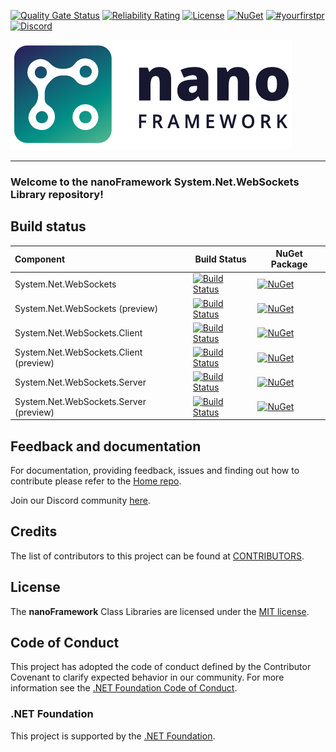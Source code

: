 [![Quality Gate Status](https://sonarcloud.io/api/project_badges/measure?project=nanoframework_nanoFramework.System.Net.WebSockets&metric=alert_status)](https://sonarcloud.io/dashboard?id=nanoframework_nanoFramework.System.Net.WebSockets) [![Reliability Rating](https://sonarcloud.io/api/project_badges/measure?project=nanoframework_nanoFramework.System.Net.WebSockets&metric=reliability_rating)](https://sonarcloud.io/dashboard?id=nanoframework_nanoFramework.System.Net.WebSockets) [![License](https://img.shields.io/badge/License-MIT-blue.svg)](LICENSE) [![NuGet](https://img.shields.io/nuget/dt/nanoFramework.System.Net.WebSockets.svg?label=NuGet&style=flat&logo=nuget)](https://www.nuget.org/packages/nanoFramework.System.Net.WebSockets/) [![#yourfirstpr](https://img.shields.io/badge/first--timers--only-friendly-blue.svg)](https://github.com/nanoframework/Home/blob/main/CONTRIBUTING.md) [![Discord](https://img.shields.io/discord/478725473862549535.svg?logo=discord&logoColor=white&label=Discord&color=7289DA)](https://discord.gg/gCyBu8T)

![nanoFramework logo](https://github.com/nanoframework/Home/blob/main/resources/logo/nanoFramework-repo-logo.png)

-----

### Welcome to the **nanoFramework** System.Net.WebSockets Library repository!

## Build status

| Component | Build Status | NuGet Package |
|:-|---|---|
| System.Net.WebSockets | [![Build Status](https://dev.azure.com/nanoframework/nanoFramework.System.Net.WebSockets/_apis/build/status/nanoframework.nanoFramework.System.Net.WebSockets?branchName=main)](https://dev.azure.com/nanoframework/nanoFramework.System.Net.WebSockets/_build/latest?definitionId=12?branchName=main) | [![NuGet](https://img.shields.io/nuget/v/nanoFramework.System.Net.WebSockets.svg?label=NuGet&style=flat&logo=nuget)](https://www.nuget.org/packages/nanoFramework.System.Net.WebSockets/) |
| System.Net.WebSockets (preview) | [![Build Status](https://dev.azure.com/nanoframework/nanoFramework.System.Net.WebSockets/_apis/build/status/nanoFramework.System.Net.WebSockets?repoName=nanoframework%2FnanoFramework.System.Net.WebSockets&branchName=develop)](https://dev.azure.com/nanoframework/nanoFramework.System.Net.WebSockets/_build/latest?definitionId=12&repoName=nanoframework%2FnanoFramework.System.Net.WebSockets&branchName=develop) | [![NuGet](https://img.shields.io/nuget/vpre/nanoFramework.System.Net.WebSockets.svg?label=NuGet&style=flat&logo=nuget)](https://www.nuget.org/packages/nanoFramework.System.Net.WebSockets/) |
| System.Net.WebSockets.Client | [![Build Status](https://dev.azure.com/nanoframework/nanoFramework.System.Net.WebSockets/_apis/build/status/nanoframework.nanoFramework.System.Net.WebSockets?branchName=main)](https://dev.azure.com/nanoframework/nanoFramework.System.Net.WebSockets/_build/latest?definitionId=12?branchName=main) | [![NuGet](https://img.shields.io/nuget/v/nanoFramework.System.Net.WebSockets.Client.svg?label=NuGet&style=flat&logo=nuget)](https://www.nuget.org/packages/nanoFramework.System.Net.WebSockets.Client/) |
| System.Net.WebSockets.Client (preview) | [![Build Status](https://dev.azure.com/nanoframework/nanoFramework.System.Net.WebSockets/_apis/build/status/nanoFramework.System.Net.WebSockets?repoName=nanoframework%2FnanoFramework.System.Net.WebSockets&branchName=develop)](https://dev.azure.com/nanoframework/nanoFramework.System.Net.WebSockets/_build/latest?definitionId=12&repoName=nanoframework%2FnanoFramework.System.Net.WebSockets&branchName=develop) | [![NuGet](https://img.shields.io/nuget/vpre/nanoFramework.System.Net.WebSockets.Client.svg?label=NuGet&style=flat&logo=nuget)](https://www.nuget.org/packages/nanoFramework.System.Net.WebSockets.Client/) |
| System.Net.WebSockets.Server | [![Build Status](https://dev.azure.com/nanoframework/nanoFramework.System.Net.WebSockets/_apis/build/status/nanoframework.nanoFramework.System.Net.WebSockets?branchName=main)](https://dev.azure.com/nanoframework/nanoFramework.System.Net.WebSockets/_build/latest?definitionId=12?branchName=main) | [![NuGet](https://img.shields.io/nuget/v/nanoFramework.System.Net.WebSockets.Server.svg?label=NuGet&style=flat&logo=nuget)](https://www.nuget.org/packages/nanoFramework.System.Net.WebSockets.Server/) |
| System.Net.WebSockets.Server (preview) | [![Build Status](https://dev.azure.com/nanoframework/nanoFramework.System.Net.WebSockets/_apis/build/status/nanoFramework.System.Net.WebSockets?repoName=nanoframework%2FnanoFramework.System.Net.WebSockets&branchName=develop)](https://dev.azure.com/nanoframework/nanoFramework.System.Net.WebSockets/_build/latest?definitionId=12&repoName=nanoframework%2FnanoFramework.System.Net.WebSockets&branchName=develop) | [![NuGet](https://img.shields.io/nuget/vpre/nanoFramework.System.Net.WebSockets.Server.svg?label=NuGet&style=flat&logo=nuget)](https://www.nuget.org/packages/nanoFramework.System.Net.WebSockets.Server/) |


## Feedback and documentation

For documentation, providing feedback, issues and finding out how to contribute please refer to the [Home repo](https://github.com/nanoframework/Home).

Join our Discord community [here](https://discord.gg/gCyBu8T).

## Credits

The list of contributors to this project can be found at [CONTRIBUTORS](https://github.com/nanoframework/Home/blob/main/CONTRIBUTORS.md).

## License

The **nanoFramework** Class Libraries are licensed under the [MIT license](LICENSE.md).

## Code of Conduct

This project has adopted the code of conduct defined by the Contributor Covenant to clarify expected behavior in our community.
For more information see the [.NET Foundation Code of Conduct](https://dotnetfoundation.org/code-of-conduct).

### .NET Foundation

This project is supported by the [.NET Foundation](https://dotnetfoundation.org).
